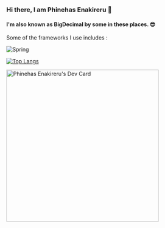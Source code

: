 ### Hi there, I am Phinehas Enakireru 👋

#### I'm also known as BigDecimal by some in these places. 😎

Some of the frameworks I use includes :

![Spring](https://img.shields.io/badge/spring-%236DB33F.svg?style=plastic&logo=spring&logoColor=white)

[![Top Langs](https://github-readme-stats.vercel.app/api/top-langs/?username=Phinehas-1)](https://github.com/anuraghazra/github-readme-stats)

<a href="https://app.daily.dev/bigdecimal"><img src="https://api.daily.dev/devcards/35bb6b7f28aa41eaa28fdf72c0eb5a79.png?r=bh0" width="400" alt="Phinehas Enakireru's Dev Card"/></a>


